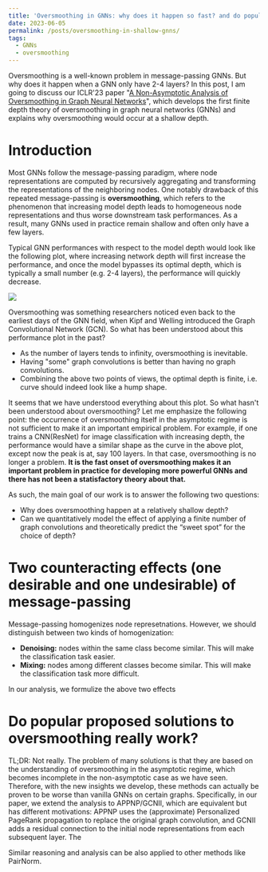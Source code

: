 ```yaml
---
title: 'Oversmoothing in GNNs: why does it happen so fast? and do popular solutions (residual connections, normalization etc.) really work?'
date: 2023-06-05
permalink: /posts/oversmoothing-in-shallow-gnns/
tags:
  - GNNs
  - oversmoothing
---
```


Oversmoothing is a well-known problem in message-passing GNNs. But why does it happen when a GNN only have 2-4 layers? In this post, I am going to discuss our ICLR'23 paper "[A Non-Asymptotic Analysis of Oversmoothing in Graph Neural Networks](https://arxiv.org/abs/2212.10701)", which develops the first finite depth theory of oversmoothing in graph neural networks (GNNs) and explains why oversmoothing would occur at a shallow depth.

Introduction
======



Most GNNs follow the message-passing paradigm, where  node representations are computed by recursively aggregating and transforming the representations of the neighboring nodes. One notably drawback of this repeated message-passing is **oversmoothing**, which refers to the phenomenon that increasing model depth leads to homogeneous node representations and thus worse downstream task performances. As a result, many GNNs used in practice remain shallow and often only have a few layers. 

Typical GNN performances with respect to the model depth would look like the following plot, where increasing network depth will first increase the performance, and once the model bypasses its optimal depth, which is typically a small number (e.g. 2-4 layers), the performance will quickly decrease.

![](images/performance_0.png)


Oversmoothing was something researchers noticed even back to the earliest days of the GNN field, when Kipf and Welling introduced the Graph Convolutional Network (GCN). So what has been understood about this performance plot in the past? 

- As the number of layers tends to infinity, oversmoothing is inevitable. 
- Having "some" graph convolutions is better than having no graph convolutions.
- Combining the above two points of views, the optimal depth is finite, i.e. curve should indeed look like a hump shape. 

It seems that we have understood everything about this plot. So what hasn't been understood about oversmoothing? Let me emphasize the following point: the occurrence of oversmoothing itself in the asymptotic regime is not sufficient to make it an important empirical problem. For example, if one trains a CNN(ResNet) for image classification with increasing depth, the performance would have a similar shape as the curve in the above plot, except now the peak is at, say 100 layers. In that case, oversmoothing is no longer a problem. **It is the fast onset of oversmoothing makes it an important problem in practice for developing more powerful GNNs and there has not been a statisfactory theory about that.**

As such, the main goal of our work is to answer the following two questions: 

- Why does oversmoothing happen at a relatively shallow depth?
- Can we quantitatively model the effect of applying a finite number of graph convolutions and
theoretically predict the “sweet spot” for the choice of depth?

Two counteracting effects (one desirable and one undesirable) of message-passing
======
Message-passing homogenizes node represetnations. However, we should distinguish between two kinds of homogenization:
- **Denoising:** nodes within the same class become similar. This will make the classification task easier.
- **Mixing:** nodes among different classes become similar. This will make the classification task more difficult.

In our analysis, we formulize the above two effects

Do popular proposed solutions to oversmoothing really work?
======

TL;DR: Not really. The problem of many solutions is that they are based on the understanding of oversmoothing in the asymptotic regime, which becomes incomplete in the non-asymptotic case as we have seen. Therefore, with the new insights we develop, these methods can actually be proven to be worse than vanilla GNNs on certain graphs. Specifically, in our paper, we extend the analysis to APPNP/GCNII, which are equivalent but has different motivations: APPNP uses the (approximate) Personalized PageRank propagation to replace the original graph convolution, and GCNII adds a residual connection to the initial node representations from each subsequent layer.
The 


   Similar reasoning and analysis can be also applied to other methods like PairNorm.








[def]: images/performance_0.pdf